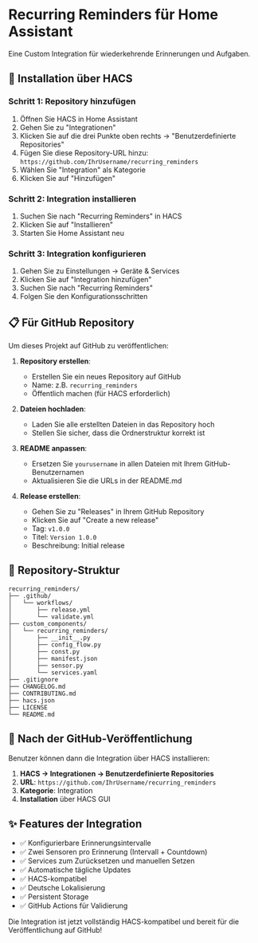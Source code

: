 # Recurring Reminders für Home Assistant

Eine Custom Integration für wiederkehrende Erinnerungen und Aufgaben.

## 🚀 Installation über HACS

### Schritt 1: Repository hinzufügen
1. Öffnen Sie HACS in Home Assistant
2. Gehen Sie zu "Integrationen" 
3. Klicken Sie auf die drei Punkte oben rechts → "Benutzerdefinierte Repositories"
4. Fügen Sie diese Repository-URL hinzu: `https://github.com/IhrUsername/recurring_reminders`
5. Wählen Sie "Integration" als Kategorie
6. Klicken Sie auf "Hinzufügen"

### Schritt 2: Integration installieren
1. Suchen Sie nach "Recurring Reminders" in HACS
2. Klicken Sie auf "Installieren"
3. Starten Sie Home Assistant neu

### Schritt 3: Integration konfigurieren
1. Gehen Sie zu Einstellungen → Geräte & Services
2. Klicken Sie auf "Integration hinzufügen"
3. Suchen Sie nach "Recurring Reminders"
4. Folgen Sie den Konfigurationsschritten

## 📋 Für GitHub Repository

Um dieses Projekt auf GitHub zu veröffentlichen:

1. **Repository erstellen**:
   - Erstellen Sie ein neues Repository auf GitHub
   - Name: z.B. `recurring_reminders`
   - Öffentlich machen (für HACS erforderlich)

2. **Dateien hochladen**:
   - Laden Sie alle erstellten Dateien in das Repository hoch
   - Stellen Sie sicher, dass die Ordnerstruktur korrekt ist

3. **README anpassen**:
   - Ersetzen Sie `yourusername` in allen Dateien mit Ihrem GitHub-Benutzernamen
   - Aktualisieren Sie die URLs in der README.md

4. **Release erstellen**:
   - Gehen Sie zu "Releases" in Ihrem GitHub Repository
   - Klicken Sie auf "Create a new release"
   - Tag: `v1.0.0`
   - Titel: `Version 1.0.0`
   - Beschreibung: Initial release

## 📁 Repository-Struktur

```
recurring_reminders/
├── .github/
│   └── workflows/
│       ├── release.yml
│       └── validate.yml
├── custom_components/
│   └── recurring_reminders/
│       ├── __init__.py
│       ├── config_flow.py
│       ├── const.py
│       ├── manifest.json
│       ├── sensor.py
│       └── services.yaml
├── .gitignore
├── CHANGELOG.md
├── CONTRIBUTING.md
├── hacs.json
├── LICENSE
└── README.md
```

## 🔧 Nach der GitHub-Veröffentlichung

Benutzer können dann die Integration über HACS installieren:

1. **HACS → Integrationen → Benutzerdefinierte Repositories**
2. **URL**: `https://github.com/IhrUsername/recurring_reminders`
3. **Kategorie**: Integration
4. **Installation** über HACS GUI

## ✨ Features der Integration

- ✅ Konfigurierbare Erinnerungsintervalle
- ✅ Zwei Sensoren pro Erinnerung (Intervall + Countdown)
- ✅ Services zum Zurücksetzen und manuellen Setzen
- ✅ Automatische tägliche Updates
- ✅ HACS-kompatibel
- ✅ Deutsche Lokalisierung
- ✅ Persistent Storage
- ✅ GitHub Actions für Validierung

Die Integration ist jetzt vollständig HACS-kompatibel und bereit für die Veröffentlichung auf GitHub!